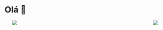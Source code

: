 <h1>Olá 👋</h1>
<div>
    <img style="padding-left: 5%" align="left" src="https://github-readme-stats.vercel.app/api/top-langs/?username=perigorvladimir&layout=compact"/>
    <img align="right" src="https://skillicons.dev/icons?i=java,spring,ts,vue,postgres,gitlab&perline=2&theme=light" />
</div>

